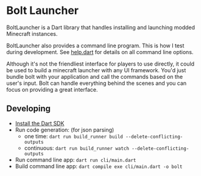 # Bolt Launcher 

BoltLauncher is a Dart library that handles installing and launching modded Minecraft instances. 

BoltLauncher also provides a command line program. This is how I test during development. See [help.dart](cli/commands/help.dart) for details on all command line options. 

Although it's not the friendliest interface for players to use directly, it could be used to build a minecraft launcher with any UI framework. You'd just bundle bolt with your application and call the commands based on the user's input. Bolt 
can handle everything behind the scenes and you can focus on providing a great interface. 

## Developing 

- [Install the Dart SDK](https://dart.dev/get-dart)
- Run code generation: (for json parsing)
    - one time: `dart run build_runner build --delete-conflicting-outputs`
    - continuous: `dart run build_runner watch --delete-conflicting-outputs`
- Run command line app: `dart run cli/main.dart`
- Build command line app: `dart compile exe cli/main.dart -o bolt`
